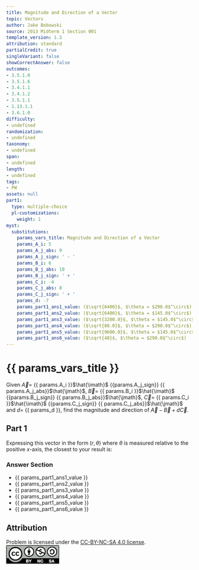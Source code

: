 ```yaml
---
title: Magnitude and Direction of a Vector
topic: Vectors
author: Jake Bobowski
source: 2013 Midterm 1 Section 001
template_version: 1.3
attribution: standard
partialCredit: true
singleVariant: false
showCorrectAnswer: false
outcomes:
- 3.5.1.0
- 3.5.1.6
- 3.4.1.1
- 3.4.1.2
- 3.5.1.1
- 1.13.1.1
- 3.6.1.0
difficulty:
- undefined
randomization:
- undefined
taxonomy:
- undefined
span:
- undefined
length:
- undefined
tags:
- PW
assets: null
part1:
  type: multiple-choice
  pl-customizations:
    weight: 1
myst:
  substitutions:
    params_vars_title: Magnitude and Direction of a Vector
    params_A_i: 5
    params_A_j_abs: 9
    params_A_j_sign: ' - '
    params_B_i: 6
    params_B_j_abs: 10
    params_B_j_sign: ' + '
    params_C_i: -4
    params_C_j_abs: 8
    params_C_j_sign: ' + '
    params_d: -7
    params_part1_ans1_value: ($\sqrt{6400}$, $\theta = $290.0$^\circ$)
    params_part1_ans2_value: ($\sqrt{6400}$, $\theta = $145.0$^\circ$)
    params_part1_ans3_value: ($\sqrt{3200.0}$, $\theta = $145.0$^\circ$)
    params_part1_ans4_value: ($\sqrt{80.0}$, $\theta = $290.0$^\circ$)
    params_part1_ans5_value: ($\sqrt{9600.0}$, $\theta = $145.0$^\circ$)
    params_part1_ans6_value: ($\sqrt{48}$, $\theta = $290.0$^\circ$)
---
```

# {{ params_vars_title }}
Given $\vec{A} =$ {{ params.A_i }}$\hat{\imath}$ {{params.A_j_sign}} {{ params.A_j_abs}}$\hat{\jmath}$, $\vec{B} =$ {{ params.B_i }}$\hat{\imath}$ {{params.B_j_sign}} {{ params.B_j_abs}}$\hat{\jmath}$, $\vec{C} =$ {{ params.C_i }}$\hat{\imath}$ {{params.C_j_sign}} {{ params.C_j_abs}}$\hat{\jmath}$ and $d=$ {{ params_d }}, find the magnitude and direction of $\vec{A}-\vec{B}+d\vec{C}$.

## Part 1

Expressing this vector in the form $(r,\theta)$ where $\theta$ is measured relative to the positive $x$-axis, the closest to your result is:

### Answer Section

- {{ params_part1_ans1_value }}
- {{ params_part1_ans2_value }}
- {{ params_part1_ans3_value }}
- {{ params_part1_ans4_value }}
- {{ params_part1_ans5_value }}
- {{ params_part1_ans6_value }}

## Attribution

Problem is licensed under the [CC-BY-NC-SA 4.0 license](https://creativecommons.org/licenses/by-nc-sa/4.0/).<br> ![The Creative Commons 4.0 license requiring attribution-BY, non-commercial-NC, and share-alike-SA license.](https://raw.githubusercontent.com/firasm/bits/master/by-nc-sa.png)